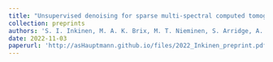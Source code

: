 ```yaml
---
title: "Unsupervised denoising for sparse multi-spectral computed tomography"
collection: preprints
authors: 'S. I. Inkinen, M. A. K. Brix, M. T. Nieminen, S. Arridge, A. Hauptmann'
date: 2022-11-03
paperurl: 'http://asHauptmann.github.io/files/2022_Inkinen_preprint.pdf'
---
```

